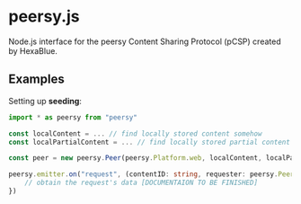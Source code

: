 # peersy.js
Node.js interface for the peersy Content Sharing Protocol (pCSP) created by HexaBlue.

## Examples
Setting up **seeding**:
```ts
import * as peersy from "peersy"

const localContent = ... // find locally stored content somehow
const localPartialContent = ... // find locally stored partial content somehow

const peer = new peersy.Peer(peersy.Platform.web, localContent, localPartialContent) // new peer connected from a browser (platform is "web")

peersy.emitter.on("request", (contentID: string, requester: peersy.Peer, magnet: string) => {
    // obtain the request's data [DOCUMENTAION TO BE FINISHED]
})
```